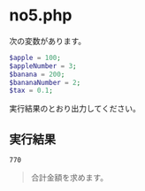 # no5.php

次の変数があります。

```php
$apple = 100;
$appleNumber = 3;
$banana = 200;
$bananaNumber = 2;
$tax = 0.1;
```

実行結果のとおり出力してください。

## 実行結果

```
770
```

> 合計金額を求めます。
